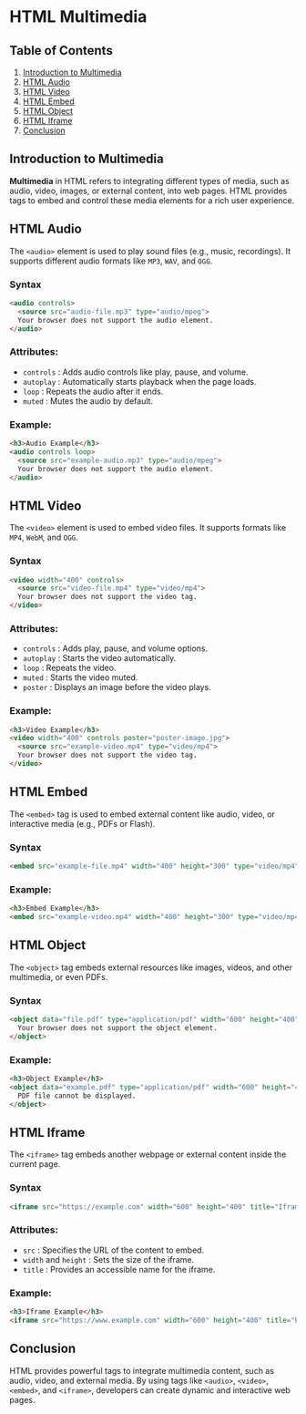 # HTML Multimedia

## Table of Contents

1. [Introduction to Multimedia](#introduction-to-multimedia)  
2. [HTML Audio](#html-audio)  
3. [HTML Video](#html-video)  
4. [HTML Embed](#html-embed)  
5. [HTML Object](#html-object)  
6. [HTML Iframe](#html-iframe)  
7. [Conclusion](#conclusion)  


## Introduction to Multimedia

**Multimedia** in HTML refers to integrating different types of media, such as audio, video, images, or external content, into web pages. HTML provides tags to embed and control these media elements for a rich user experience.


## HTML Audio

The `<audio>` element is used to play sound files (e.g., music, recordings). It supports different audio formats like `MP3`, `WAV`, and `OGG`.

### Syntax

```html
<audio controls>
  <source src="audio-file.mp3" type="audio/mpeg">
  Your browser does not support the audio element.
</audio>
```

### Attributes:
- `controls` : Adds audio controls like play, pause, and volume.
- `autoplay` : Automatically starts playback when the page loads.
- `loop` : Repeats the audio after it ends.
- `muted` : Mutes the audio by default.

### Example:

```html
<h3>Audio Example</h3>
<audio controls loop>
  <source src="example-audio.mp3" type="audio/mpeg">
  Your browser does not support the audio element.
</audio>
```


## HTML Video

The `<video>` element is used to embed video files. It supports formats like `MP4`, `WebM`, and `OGG`.

### Syntax

```html
<video width="400" controls>
  <source src="video-file.mp4" type="video/mp4">
  Your browser does not support the video tag.
</video>
```

### Attributes:
- `controls` : Adds play, pause, and volume options.
- `autoplay` : Starts the video automatically.
- `loop` : Repeats the video.
- `muted` : Starts the video muted.
- `poster` : Displays an image before the video plays.

### Example:

```html
<h3>Video Example</h3>
<video width="400" controls poster="poster-image.jpg">
  <source src="example-video.mp4" type="video/mp4">
  Your browser does not support the video tag.
</video>
```


## HTML Embed

The `<embed>` tag is used to embed external content like audio, video, or interactive media (e.g., PDFs or Flash).

### Syntax

```html
<embed src="example-file.mp4" width="400" height="300" type="video/mp4">
```

### Example:

```html
<h3>Embed Example</h3>
<embed src="example-video.mp4" width="400" height="300" type="video/mp4">
```


## HTML Object

The `<object>` tag embeds external resources like images, videos, and other multimedia, or even PDFs.

### Syntax

```html
<object data="file.pdf" type="application/pdf" width="600" height="400">
  Your browser does not support the object element.
</object>
```

### Example:

```html
<h3>Object Example</h3>
<object data="example.pdf" type="application/pdf" width="600" height="400">
  PDF file cannot be displayed.
</object>
```


## HTML Iframe

The `<iframe>` tag embeds another webpage or external content inside the current page.

### Syntax

```html
<iframe src="https://example.com" width="600" height="400" title="Iframe Example"></iframe>
```

### Attributes:
- `src` : Specifies the URL of the content to embed.
- `width` and `height` : Sets the size of the iframe.
- `title` : Provides an accessible name for the iframe.

### Example:

```html
<h3>Iframe Example</h3>
<iframe src="https://www.example.com" width="600" height="400" title="Embedded Website"></iframe>
```


## Conclusion

HTML provides powerful tags to integrate multimedia content, such as audio, video, and external media. By using tags like `<audio>`, `<video>`, `<embed>`, and `<iframe>`, developers can create dynamic and interactive web pages.